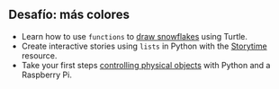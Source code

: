 ## Desafío: más colores

- Learn how to use `functions` to [draw snowflakes](https://projects.raspberrypi.org/en/projects/turtle-snowflakes/) using Turtle. 
- Create interactive stories using `lists` in Python with the [Storytime](https://projects.raspberrypi.org/en/projects/storytime/) resource. 
- Take your first steps [controlling physical objects](https://projects.raspberrypi.org/en/projects/physical-computing) with Python and a Raspberry Pi.